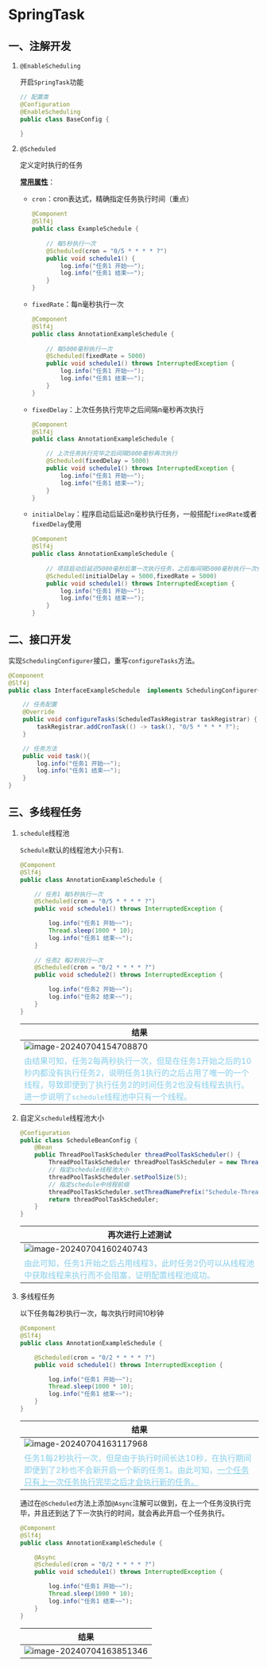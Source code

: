 # SpringTask

## 一、注解开发

1. `@EnableScheduling`

   开启`SpringTask`功能

   ```java
   // 配置类
   @Configuration
   @EnableScheduling
   public class BaseConfig {
   
   }
   ```

   

2. `@Scheduled`

   定义定时执行的任务

   **<u>常用属性</u>**：

   - `cron`：cron表达式，精确指定任务执行时间（重点）

     ```java
     @Component
     @Slf4j
     public class ExampleSchedule {
         
         // 每5秒执行一次
         @Scheduled(cron = "0/5 * * * * ?")
         public void schedule1() {
             log.info("任务1 开始~~");
             log.info("任务1 结束~~");
         }
     }
     ```

   - `fixedRate`：每n毫秒执行一次

     ```java
     @Component
     @Slf4j
     public class AnnotationExampleSchedule {
         
         // 每5000毫秒执行一次
         @Scheduled(fixedRate = 5000)
         public void schedule1() throws InterruptedException {
             log.info("任务1 开始~~");
             log.info("任务1 结束~~");
         }
     }
     ```

   - `fixedDelay`：上次任务执行完毕之后间隔n毫秒再次执行

     ```java
     @Component
     @Slf4j
     public class AnnotationExampleSchedule {
     
         // 上次任务执行完毕之后间隔5000毫秒再次执行
         @Scheduled(fixedDelay = 5000)
         public void schedule1() throws InterruptedException {
             log.info("任务1 开始~~");
             log.info("任务1 结束~~");
         }
     }
     ```

   - `initialDelay`：程序启动后延迟n毫秒执行任务，一般搭配`fixedRate`或者`fixedDelay`使用

     ```java
     @Component
     @Slf4j
     public class AnnotationExampleSchedule {
         
         // 项目启动后延迟5000毫秒后第一次执行任务，之后每间隔5000毫秒执行一次任务
         @Scheduled(initialDelay = 5000,fixedRate = 5000)
         public void schedule1() throws InterruptedException {
             log.info("任务1 开始~~");
             log.info("任务1 结束~~");
         }
     }
     ```

   

## 二、接口开发

实现`SchedulingConfigurer`接口，重写`configureTasks`方法。

```java
@Component
@Slf4j
public class InterfaceExampleSchedule  implements SchedulingConfigurer{

    // 任务配置
    @Override
    public void configureTasks(ScheduledTaskRegistrar taskRegistrar) {
        taskRegistrar.addCronTask(() -> task(), "0/5 * * * * ?");
    }

    // 任务方法
    public void task(){
        log.info("任务1 开始~~");
        log.info("任务1 结束~~");
    }
}
```



## 三、多线程任务

1. `schedule`线程池

   `Schedule`默认的线程池大小只有`1`.

   ```java
   @Component
   @Slf4j
   public class AnnotationExampleSchedule {
   
       // 任务1 每5秒执行一次
       @Scheduled(cron = "0/5 * * * * ?")
       public void schedule1() throws InterruptedException {
   
           log.info("任务1 开始~~");
           Thread.sleep(1000 * 10);
           log.info("任务1 结束~~");
       }
       
       // 任务2 每2秒执行一次
       @Scheduled(cron = "0/2 * * * * ?")
       public void schedule2() throws InterruptedException {
   
           log.info("任务2 开始~~");
           log.info("任务2 结束~~");
       }
   }
   ```

   | 结果                                                         |
   | ------------------------------------------------------------ |
   | ![image-20240704154708870](./assets/image-20240704154708870.png) |
   | <font color=skyblue>由结果可知，任务2每两秒执行一次，但是在任务1开始之后的10秒内都没有执行任务2，说明任务1执行的之后占用了唯一的一个线程，导致即便到了执行任务2的时间任务2也没有线程去执行。进一步说明了`schedule`线程池中只有一个线程。</font> |

   

2. 自定义`schedule`线程池大小

   ```java
   @Configuration
   public class ScheduleBeanConfig {
       @Bean
       public ThreadPoolTaskScheduler threadPoolTaskScheduler() {
           ThreadPoolTaskScheduler threadPoolTaskScheduler = new ThreadPoolTaskScheduler();
           // 指定schedule线程池大小
           threadPoolTaskScheduler.setPoolSize(5);
           // 指定schedule中线程前缀
           threadPoolTaskScheduler.setThreadNamePrefix("Schedule-Thread-");
           return threadPoolTaskScheduler;
       }
   }
   ```

   | 再次进行上述测试                                             |
   | ------------------------------------------------------------ |
   | ![image-20240704160240743](./assets/image-20240704160240743.png) |
   | <font color=skyblue>由此可知，任务1开始之后占用线程3，此时任务2仍可以从线程池中获取线程来执行而不会阻塞，证明配置线程池成功。</font> |

   

3. 多线程任务

   以下任务每2秒执行一次，每次执行时间10秒钟

   ```java
   @Component
   @Slf4j
   public class AnnotationExampleSchedule {
   
       @Scheduled(cron = "0/2 * * * * ?")
       public void schedule1() throws InterruptedException {
   
           log.info("任务1 开始~~");
           Thread.sleep(1000 * 10);
           log.info("任务1 结束~~");
       }
   }
   ```

   | 结果                                                         |
   | ------------------------------------------------------------ |
   | ![image-20240704163117968](./assets/image-20240704163117968.png) |
   | <font color=skyblue>任务1每2秒执行一次，但是由于执行时间长达10秒，在执行期间即便到了2秒也不会新开启一个新的任务1。由此可知，<u>一个任务只有上一次任务执行完毕之后才会执行新的任务。</u></font> |

   通过在`@Scheduled`方法上添加`@Async`注解可以做到，在上一个任务没执行完毕，并且还到达了下一次执行的时间，就会再此开启一个任务执行。

   ```java
   @Component
   @Slf4j
   public class AnnotationExampleSchedule {
   
       @Async
       @Scheduled(cron = "0/2 * * * * ?")
       public void schedule1() throws InterruptedException {
   
           log.info("任务1 开始~~");
           Thread.sleep(1000 * 10);
           log.info("任务1 结束~~");
       }
   }
   ```

   | 结果                                                         |
   | ------------------------------------------------------------ |
   | ![image-20240704163851346](./assets/image-20240704163851346.png) |

   









